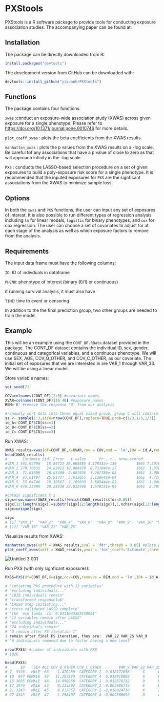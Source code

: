 # PXStools
PXStools is a R software package to provide tools for conducting exposure association studies. The accompanying paper can be found at: 

## Installation
The package can be directly downloaded from R: 
```R
install.packages("devtools")
```

The development version from GitHub can be downloaded with: 
```R
devtools::install_github("yixuanh/PXStools")
```

## Functions
The package contains four functions: 

``xwas`` :conduct an exposure-wide association study (XWAS) across given exposure for a single phenotype. Please refer to https://doi.org/10.1371/journal.pone.0010746 for more details.

``plot_coeff_xwas`` : plots the beta coefficients from the XWAS results. 

``manhattan_xwas`` : plots the p values from the XWAS results on a -log scale. Be careful fof any associations that have a p value of close to zero as that will approach infinity in the -log scale. 

``PXS`` : conducts the LASSO-based selection procedure on a set of given exposures to build a poly-exposure risk score for a single phenotype. It is recommended that the inputed exposures for ``PXS`` are the signficant associations from the XWAS to minimize sample loss. 

## Options 
In both the ``xwas`` and ``PXS`` functions, the user can input any set of exposures of interest. It is also possible to run different types of regression analysis including ``lm`` for linear models, ``logistic`` for binary phenotypes, and ``cox`` for cox regression. The user can choose a set of covariates to adjust for at each stage of the analysis as well as which exposure factors to remove from the analysis. 

## Requirements
The input data frame must have the following columns: 

``ID``: ID of indivduals in dataframe

``PHENO``: phenotype of interest (binary (0/1) or continuous)

if running survival analysis, it must also have 

``TIME``: time to event or censoring

In addition to the the final prediction group, two other groups are needed to train the model. 

## Example

This will be an example using the ``CONT_DF.RData`` dataset provided in the package. The CONT_DF dataset contains the individual ID, sex, gender, continuous and categorical variables, and a continuous phenotype. We will use SEX, AGE, COV_Q_OTHER, and COV_C_OTHER, as our covariate. The initial set of exposures that we are interested in are VAR_1 through VAR_33. We will be using a linear model. 


Store variable names: 
```R
set.seed(7)

COV=colnames(CONT_DF)[2:5] #covariate names
XVAR=colnames(CONT_DF)[16:48] #exposure names
REM='B' #remove the response 'B' from our analysis 

#randomly sort data into three equal sized group, group C will contain individuals with a final predicted PXS
ss <- sample(1:3,size=nrow(CONT_DF),replace=TRUE,prob=c(1/3,1/3,1/3))
id_A<-CONT_DF$ID[ss==1]
id_B<-CONT_DF$ID[ss==2]
id_C<-CONT_DF$ID[ss==3]

```
Run XWAS: 
```R
XWAS_results=xwas(df=CONT_DF,X=XVAR,cov = COV,mod = 'lm',IDA = id_A,removes = REM)
head(XWAS_results)
#       Estimate Std..Error   t.value      Pr...t.. nrow.stored.           fdr
#VAR_1 501.99790   18.86722 26.606885 4.129432e-130         1661 7.391683e-128
#VAR_2 270.70631   24.82412 10.904970  8.711046e-27         1661  1.376345e-24
#VAR_3  71.63699   26.65408  2.687656  7.267780e-03         1661  1.000000e+00
#VAR_4  93.61497   25.91737  3.612055  3.128642e-04         1661  4.724249e-02
#VAR_5  55.64746   26.38567  2.109003  3.509444e-02         1661  1.000000e+00
#VAR_6 446.23995   20.25330 22.032946  1.570251e-94         1661  2.795047e-92

#obtain significant X's
sigx=row.names(XWAS_results)[which(XWAS_results$fdr<0.05)]
sigx[12:length(sigx)]=substr(sigx[12:length(sigx)],1,nchar(sigx[12:length(sigx)])-1) #remove levels and only keep name of variable
sigx=unique(sigx)

sigx
# [1] "VAR_1"  "VAR_2"  "VAR_4"  "VAR_6"  "VAR_8"  "VAR_9"  "VAR_10" "VAR_14" "VAR_16" "VAR_17"
# [11] "VAR_18" "VAR_22" "VAR_25"

```
Visualize results from XWAS: 
```R
manhattan_xwas(xdff = XWAS_results,pval = 'fdr',thresh = 0.05) #plots p values on -log10 scale
plot_coeff_xwas(xdff = XWAS_results,pval = 'fdr',coeff='Estimate',thresh = 0.05) #plots coefficients of signficant results, set all=TRUE to plot all results
```
![Untitled 3 001](https://user-images.githubusercontent.com/54297194/140362768-f24f7990-0e37-47b4-91ea-675f62d64bec.png)

 
Run PXS (with only signficant exposures): 
```R
PXSS=PXS(df=CONT_DF,X=sigx,cov=COV,removes = REM,mod = 'lm',IDA = id_A,IDB = id_B,IDC = id_C,seed=5)

# "intiating PXS procedure with 13 variables"
# "excluding individuals..."
# "1019 individuals remain"
# "transformed responsetab"
# "LASSO step initiating..."
# "cross validated LASSO complete"
# "the  min lamda  is: 0.0311043365158031"
# "12 variables remain after LASSO"
# "excluding individuals..."
# "74 individuals remain"
# "3 remain after FS iteration 1"
3 remain after final FS iteration, they are:  VAR_22 VAR_25 VAR_9 
# "0 individuals removed due to factor having a new level"

nrow(PXSS) #number of individuals with PXS
# 1026  

head(PXSS)
#      ID    SEX AGE COV_Q_OTHER COV_C_OTHER        VAR_9 VAR_22 VAR_25 PHENO     pred
# 7  3976   MALE  66    1.470289  CATEGORY_2  0.018172056      G      C   102 94.68780
# 10  947 FEMALE  42   11.257224  CATEGORY_4  0.018919003      G      Q    87 97.59953
# 15 3605 FEMALE  46   14.650950  CATEGORY_1  0.012576732      D      K    89 83.15233
# 17 3979   MALE  62    8.133292  CATEGORY_2 -0.002686714      E      D    91 97.28691
# 21 3243   MALE  45    9.615657  CATEGORY_2 -0.018024730      K      I    87 94.38959
# 27 4345   MALE  47    1.258407  CATEGORY_4 -0.009366692      D      A    69 74.13231
```
     



